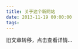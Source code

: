 ```yaml
---
title: 关于这个新网站
date: 2013-11-19 00:00:00
tags:
---
```


旧文章转移，点击查看详情...
<script src='/old/loader.js'></script>